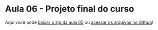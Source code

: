 # Aula 06 - Projeto final do curso

Aqui você pode [baixar o zip da aula 05](https://github.com/alura-cursos/Portifolio-HTML-e-CSS-Curso4/archive/refs/heads/aula_4.zip) ou [acessar os arquivos no Github](https://github.com/alura-cursos/Portifolio-HTML-e-CSS-Curso4/tree/aula_4)!